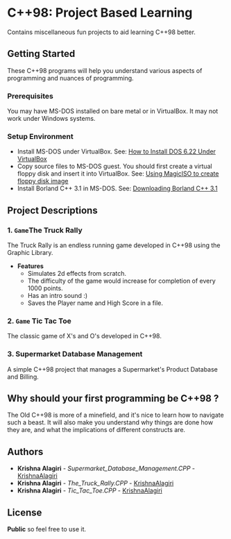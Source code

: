 # C++98: Project Based Learning
Contains miscellaneous fun projects to aid learning C++98 better.

## Getting Started
These C++98 programs will help you understand various aspects of programming and nuances of programming.

### Prerequisites
You may have MS-DOS installed on bare metal or in VirtualBox. It may not work under Windows systems.

### Setup Environment
* Install MS-DOS under VirtualBox.
See: [How to Install DOS 6.22 Under VirtualBox](http://www.instructables.com/id/How-To-Install-DOS-622-Under-VirtualBox/?ALLSTEPS)
* Copy source files to MS-DOS guest. You should first create a virtual floppy disk and insert it into VirtualBox.
See: [Using MagicISO to create floppy disk image](http://www.magiciso.com/tutorials/miso-createfloppyimage.htm)
* Install Borland C++ 3.1 in MS-DOS.
See: [Downloading Borland C++ 3.1](https://winworldpc.com/download/49068656-18DA-11E4-99E5-7054D21A8599)

## Project Descriptions
### 1. `Game`The Truck Rally
The Truck Rally is an endless running game developed in C++98 using the Graphic Library.
- **Features**
  - Simulates 2d effects from scratch.
  - The difficulty of the game would increase for completion of every 1000 points.
  - Has an intro sound :)  
  - Saves the Player name and High Score in a file.

### 2. ``Game`` Tic Tac Toe
The classic game of X's and O's developed in C++98.
### 3. Supermarket Database Management
A simple C++98 project that manages a Supermarket's Product Database and Billing.


## Why should your first programming be C++98 ?
The Old C++98 is more of a minefield, and it's nice to learn how to navigate such a beast. It will also make you understand why things are done how they are, and what the implications of different constructs are.

## Authors
* **Krishna Alagiri** - *Supermarket_Database_Management.CPP* - [KrishnaAlagiri](https://github.com/KrishnaAlagiri)
* **Krishna Alagiri** - *The_Truck_Rally.CPP* - [KrishnaAlagiri](https://github.com/KrishnaAlagiri)
* **Krishna Alagiri** - *Tic_Tac_Toe.CPP* - [KrishnaAlagiri](https://github.com/KrishnaAlagiri)

## License
**Public** so feel free to use it.
